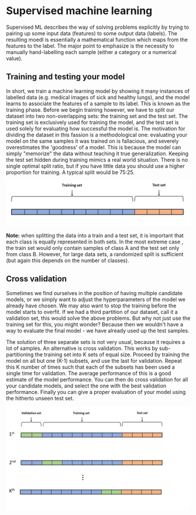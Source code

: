 # Supervised machine learning

Supervised ML describes the way of solving problems explicitly by trying to pairing up some input data (features) to some output data (labels). The resulting moedl is essentially a mathematical function which maps from the features to the label. The major point to emphasize is the necessity to manually hand-labelling each sample (either a category or a numerical value).


## Training and testing your model

In short, we train a machine learning model by showing it many instances of labelled data (e.g. medical images of sick and healthy lungs), and the model learns to associate the features of a sample to its label. This is known as the training phase. Before we begin training however, we have to split our dataset into two non-overlapping sets: the training set and the test set. The training set is exclusively used for training the model, and the test set is used solely for evaluating how successful the model is. The motivation for dividing the dataset in this fassion is a methodological one: evaluating your model on the same samples it was trained on is fallacious, and severely overestimates the 'goodness' of a model. This is because the model can simply "memorize" the data without teaching it true generalization. Keeping the test set hidden during training mimics a real world situation. There is no single optimal split ratio, but if you have little data you should use a higher proportion for training. A typical split would be 75:25.

<img src="assets/Train_test_sets.jpg">

**Note:** when splitting the data into a train and a test set, it is important that each class is equally represented in both sets. In the most extreme case , the train set would only contain samples of class A and the test set only from class B. However, for large data sets, a randomized split is sufficient (but again this depends on the number of classes).

## Cross validation

Sometimes we find ourselves in the position of having multiple candidate models, or we simply want to adjust the hyperparameters of the model we already have chosen. We may also want to stop the training before the model starts to overfit. If we had a third partition of our dataset, call it a validation set, this would solve the above problems. But why not just use the training set for this, you might wonder? Because then we wouldn't have a way to evaluate the final model - we have already used up the test samples.

The solution of three separate sets is not very usual, because it requires a lot of samples. An alternative is cross validation. This works by sub-partitioning the training set into K sets of equal size. Proceed by training the model on all but one (K-1) subsets, and use the last for validation. Repeat this K number of times such that each of the subsets has been used a single time for validation. The average performance of this is a good estimate of the model performance. You can then do cross validation for all your candidate models, and select the one with the best validation performance. Finally you can give a proper evaluation of your model using the hitherto unseen test set.

<img src="assets/cross_val.jpg">

